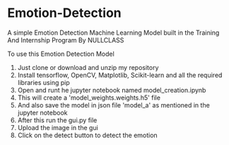 # Emotion-Detection
A simple Emotion Detection Machine Learning Model built in the Training And Internship Program By NULLCLASS

To use this Emotion Detection Model
1. Just clone or download and unzip my repository
2. Install tensorflow, OpenCV, Matplotlib, Scikit-learn and all the required libraries using pip
3. Open and runt he jupyter notebook named model_creation.ipynb
4. This will create a 'model_weights.weights.h5' file
5. And also save the model in json file 'model_a' as mentioned in the jupyter notebook
6. After this run the gui.py file
7. Upload the image in the gui
8. Click on the detect button to detect the emotion
